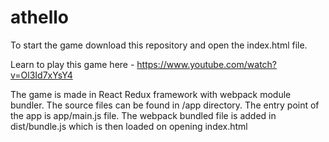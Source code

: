 # athello

To start the game download this repository and open the index.html file.

Learn to play this game here - https://www.youtube.com/watch?v=Ol3Id7xYsY4

The game is made in React Redux framework with webpack module bundler.
The source files can be found in /app directory. The entry point of the app is app/main.js file. The webpack bundled file is added in dist/bundle.js which is then loaded on opening index.html